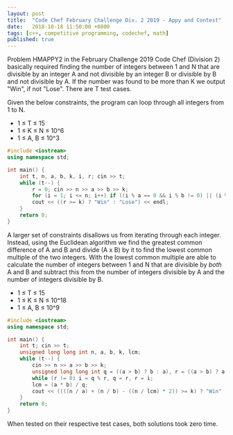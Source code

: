 ```yaml
---
layout: post
title:  "Code Chef February Challenge Div. 2 2019 - Appy and Contest"
date:   2018-10-18 11:50:00 +0800
tags: [c++, competitive programming, codechef, math]
published: true
---
```


Problem HMAPPY2 in the February Challenge 2019 Code Chef (Division 2) basically required finding the number of integers between 1 and N that are divisible by an integer A and not divisible by an integer B or divisible by B and not divisible by A. If the number was found to be more than K we output "Win", if not "Lose". There are T test cases.

Given the below constraints, the program can loop through all integers from 1 to N.

* 1 ≤ T ≤ 15
* 1 ≤ K ≤ N ≤ 10^6
* 1 ≤ A, B ≤ 10^3

```c++
#include <iostream>
using namespace std;

int main() {
	int t, n, a, b, k, i, r; cin >> t;
	while (t--) {
	    r = 0; cin >> n >> a >> b >> k;
	    for (i = 1; i <= n; i++) if ((i % a == 0 && i % b != 0) || (i % b == 0 && i % a != 0)) r++;
	    cout << ((r >= k) ? "Win" : "Lose") << endl;
	}
	return 0;
}
```

A larger set of constraints disallows us from iterating through each integer. Instead, using the Euclidean algorithm we find the greatest common difference of A and B and divide (A x B) by it to find the lowest common multiple of the two integers. With the lowest common multiple are able to calculate the number of integers between 1 and N that are divisible by *both* A and B and subtract this from the number of integers divisible by A and the number of integers divisible by B.

* 1 ≤ T ≤ 15
* 1 ≤ K ≤ N ≤ 10^18
* 1 ≤ A, B ≤ 10^9

```c++
#include <iostream>
using namespace std;

int main() {
	int t; cin >> t;
	unsigned long long int n, a, b, k, lcm;
	while (t--) {
	    cin >> n >> a >> b >> k;
	    unsigned long long int q = ((a > b) ? b : a), r = ((a > b) ? a : b), i = 0;
	    while (r != 0) i = q % r, q = r, r = i;
	    lcm = (a * b) / q;
	    cout << ((((n / a) + (n / b) - ((n / lcm) * 2)) >= k) ? "Win" : "Lose") << endl;
	}
	return 0;
}
```

When tested on their respective test cases, both solutions took zero time.
